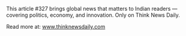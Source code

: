 This article #327 brings global news that matters to Indian readers — covering politics, economy, and innovation. Only on Think News Daily.

Read more at: www.thinknewsdaily.com